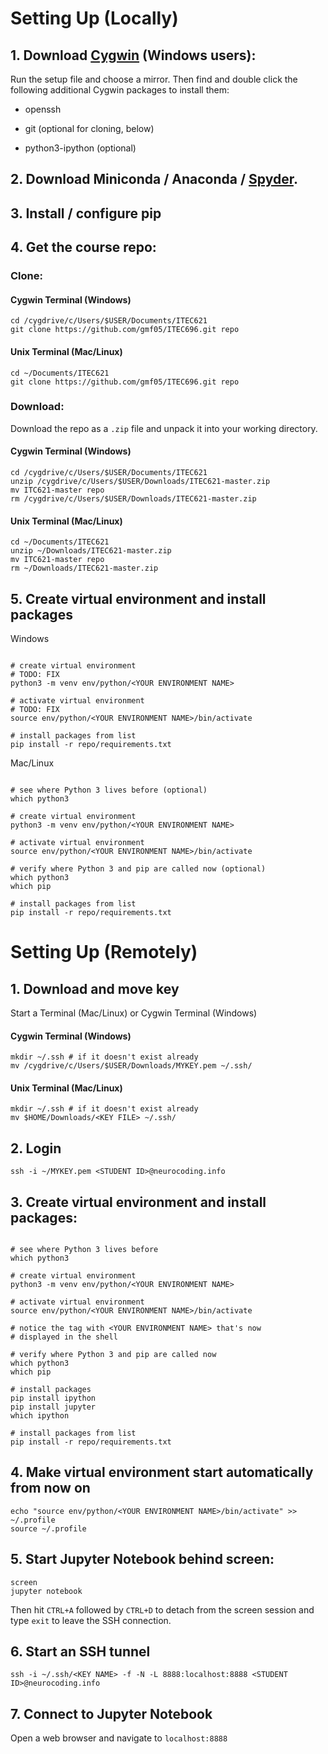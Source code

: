 # Setting Up (Locally)

## 1. Download [Cygwin](https://cygwin.com/install.html) (Windows users): 
Run the setup file and choose a mirror. Then find and double click the following additional Cygwin packages to install them:

* openssh

* git (optional for cloning, below)

* python3-ipython (optional)


## 2. Download Miniconda / Anaconda / [Spyder](https://pythonhosted.org/spyder/installation.html).

## 3. Install / configure pip

## 4. Get the course repo:

### Clone:

#### Cygwin Terminal (Windows)
```
cd /cygdrive/c/Users/$USER/Documents/ITEC621
git clone https://github.com/gmf05/ITEC696.git repo
```

#### Unix Terminal (Mac/Linux)
```
cd ~/Documents/ITEC621
git clone https://github.com/gmf05/ITEC696.git repo
```

### Download:

Download the repo as a `.zip` file and unpack it into your working directory.


#### Cygwin Terminal (Windows)
```
cd /cygdrive/c/Users/$USER/Documents/ITEC621
unzip /cygdrive/c/Users/$USER/Downloads/ITEC621-master.zip
mv ITC621-master repo
rm /cygdrive/c/Users/$USER/Downloads/ITEC621-master.zip
```

#### Unix Terminal (Mac/Linux)
```
cd ~/Documents/ITEC621
unzip ~/Downloads/ITEC621-master.zip
mv ITC621-master repo
rm ~/Downloads/ITEC621-master.zip
```

## 5. Create virtual environment and install packages

Windows
```

# create virtual environment
# TODO: FIX
python3 -m venv env/python/<YOUR ENVIRONMENT NAME>

# activate virtual environment
# TODO: FIX
source env/python/<YOUR ENVIRONMENT NAME>/bin/activate

# install packages from list
pip install -r repo/requirements.txt

```

Mac/Linux
```

# see where Python 3 lives before (optional)
which python3  

# create virtual environment
python3 -m venv env/python/<YOUR ENVIRONMENT NAME>

# activate virtual environment
source env/python/<YOUR ENVIRONMENT NAME>/bin/activate

# verify where Python 3 and pip are called now (optional)
which python3
which pip 

# install packages from list
pip install -r repo/requirements.txt

```

##

# Setting Up (Remotely)

## 1. Download and move key

Start a Terminal (Mac/Linux) or Cygwin Terminal (Windows)

#### Cygwin Terminal (Windows)
```
mkdir ~/.ssh # if it doesn't exist already
mv /cygdrive/c/Users/$USER/Downloads/MYKEY.pem ~/.ssh/
```

#### Unix Terminal (Mac/Linux)
```
mkdir ~/.ssh # if it doesn't exist already
mv $HOME/Downloads/<KEY FILE> ~/.ssh/
```

## 2. Login

`ssh -i ~/MYKEY.pem <STUDENT ID>@neurocoding.info`

## 3. Create virtual environment and install packages:

```

# see where Python 3 lives before
which python3 

# create virtual environment
python3 -m venv env/python/<YOUR ENVIRONMENT NAME>

# activate virtual environment
source env/python/<YOUR ENVIRONMENT NAME>/bin/activate

# notice the tag with <YOUR ENVIRONMENT NAME> that's now
# displayed in the shell

# verify where Python 3 and pip are called now 
which python3
which pip 

# install packages
pip install ipython
pip install jupyter
which ipython

# install packages from list
pip install -r repo/requirements.txt

```

## 4. Make virtual environment start automatically from now on

```
echo "source env/python/<YOUR ENVIRONMENT NAME>/bin/activate" >> ~/.profile
source ~/.profile
```

## 5. Start Jupyter Notebook behind screen:
	
```
screen
jupyter notebook
```

Then hit `CTRL+A` followed by `CTRL+D` to detach from the screen session and type `exit` to leave the SSH connection.


## 6. Start an SSH tunnel

`ssh -i ~/.ssh/<KEY NAME> -f -N -L 8888:localhost:8888 <STUDENT ID>@neurocoding.info`

## 7. Connect to Jupyter Notebook

Open a web browser and navigate to `localhost:8888`



